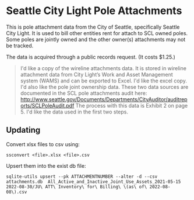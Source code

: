 # Seattle City Light Pole Attachments
This is pole attachment data from the City of Seattle, specifically Seattle City Light. It is used
to bill other entities rent for attach to SCL owned poles. Some poles are jointly owned and the
other owner(s) attachments may not be tracked.

The data is acquired through a public records request. (It costs $1.25.)

> I'd like a copy of the wireline attachments data. It is stored in wireline attachment data from City Light’s Work and Asset Management system (WAMS) and can be exported to Excel. I'd like the excel copy. I'd also like the pole joint ownership data. These two data sources are documented in the SCL pole attachments audit here: http://www.seattle.gov/Documents/Departments/CityAuditor/auditreports/SCLPoleAudit.pdf The process with this data is Exhibit 2 on page 5. I'd like the data used in the first two steps.

## Updating

Convert xlsx files to csv using:

```ssconvert <file>.xlsx <file>.csv```

Upsert them into the exist db file:

```sqlite-utils upsert --pk ATTACHMENTNUMBER --alter -d --csv attachments.db  All_Active_and_Inactive_Joint_Use_Assets_2021-05-15 2022-08-30/JU\ ATT\ Inventory\ for\ Billing\ \(as\ of\ 2022-08-08\).csv```
